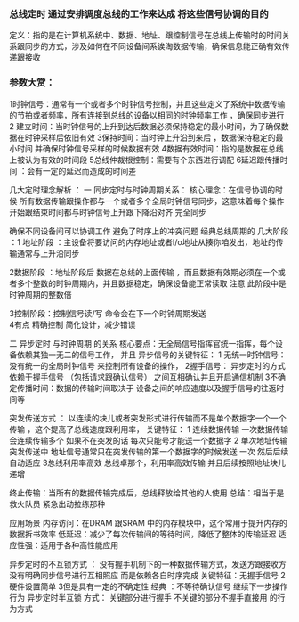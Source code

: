 ### 总线定时   通过安排调度总线的工作来达成 将这些信号协调的目的
定义：指的是在计算机系统中、数据、地址、跟控制信号在总线上传输时的时间关系跟同步的方式，涉及如何在不同设备间系诶淘数据传输，确保信息能正确有效传递跟接收
### 参数大赏：
1时钟信号：通常有一个或者多个时钟信号控制，并且这些定义了系统中数据传输的节拍或者频率，所有连接到总线的设备以相同的时钟频率工作 ，确保同步进行
2 建立时间：当时钟信号的上升到达后数据必须保持稳定的最小时间，为了确保数据在时钟采样后依旧有效 
3保持时间：当时钟上升沿到来后 ，数据保持稳定的最小时间 并确保时钟信号采样的时候数据有效
4数据有效时间：指的是数据在总线上被认为有效的时间段
5总线仲裁根控制：需要有个东西进行调配
6延迟跟传播时间 ：会有一定的延迟而造成的时间差 


几大定时理念解析 ：
一 同步定时与时钟周期关系：
核心理念：在信号协调的时候 所有数据传输跟操作都与一个或者多个全局时钟信号同步，这意味着每个操作开始跟结束时间都与时钟信号上升跟下降沿对齐
完全同步 

确保不同设备间可以协调工作 避免了时序上的冲突问题 
经典总线周期的 几大阶段 ：1 地址阶段 ：主设备将要访问的内存地址或者I/o地址从揍你咱发出，地址的传输通常与上升沿同步 

2数据阶段 ：地址阶段后 数据在总线的上面传输 ，而且数据有效期必须在一个或者多个整数的时钟周期内，并且数据稳定，确保设备能正常读取
注意 此阶段中是时钟周期的整数倍

3控制阶段：控制信号读/写 命令会在下一个时钟周期发送  
4有点  精确控制 简化设计，减少错误 

二 异步定时 与时钟周期 的关系 
核心要点：无全局信号指挥官统一指挥，每个设备依赖其独一无二的信号工作，
并且 异步信号的关键特征：
1 无统一时钟信号：没有统一的全局时钟信号 来控制所有设备的操作，
2握手信号： 异步定时的方式依赖于握手信号 （包括请求跟确认信号）
之间互相确认并且开启通信机制
3不确定传播时间：数据的传输时间取决于 设备之间的响应速度以及握手信号的往返时间等 

突发传送方式 ：
以连续的块儿或者突发形式进行传输而不是单个数据字一个一个传输 ，这个提高了总线速度跟利用率，
关键特征：
1 连续数据传输
一次数据传输 会连续传输多个  如果不在突发的话 每次只能号才能送一个数据字
2 单次地址传输 
突发传送中 地址信号通常只在突发传输的第一个数据字的时候发送 一次 然后后续自动适应 
3总线利用率高效
总线卓那个，利用率高效传输 并且后续按照地址块儿递增

终止传输：当所有的数据传输完成后，总线释放给其他的人使用
总结：相当于是救火队员  紧急出动拉练那种 

应用场景 
内存访问：在DRAM 跟SRAM 中的内存模块中，这个常用于提升内存的数据拆书效率
低延迟：减少了每次传输间的等待时间，降低了整体的传输延迟
适应性强：适用于各种高性能应用 


异步定时的不互锁方式 ：
没有握手机制下的一种数据传输方式，发送方跟接收方没有明确同步信号进行互相照应 而是依赖各自时序完成 
关键特征：无握手信号  2 硬件设置简单  3但是具有一定的不确定性
经典 ：不等待确认信号 继续下一步操作行为 
异步定时半互锁 方式：
关键部分进行握手 不关键的部分不握手直接用  的行为方式 



